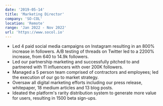 ```yaml
---
date: '2019-05-14'
title: 'Marketing Director'
company: 'SO-COL'
location: 'Remote'
range: 'Jan 2022 - Nov 2022'
url: 'https://www.socol.io'
---
```


- Led 4 paid social media campaigns on Instagram resulting in an 800% increase in followers. A/B testing of threads on Twitter led to a 2200% increase, from 640 to 14.9k followers.
- Led our partnership marketing and successfully pitched to and partnered with 11 influencers with over 200K followers.
- Managed a 5 person team comprised of contractors and employees; led the execution of our go to market strategy.
- Oversaw all digital marketing efforts including our press release, whitepaper, 18 medium articles and 13 blog posts.
- Ideated the platform's rarity distribution system to generate more value for users, resulting in 1500 beta sign-ups.
